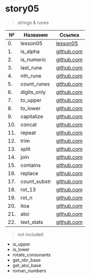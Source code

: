 # story05

> strings & runes

| №   | Название     | Ссылка                       |
| --- | ------------ | ---------------------------- |
| 0.  | lesson05     | [lesson05](./lesson05)       |
| 1.  | is_alpha     | [github.com](./is_alpha)     |
| 2.  | is_numeric   | [github.com](./is_numeric)   |
| 3.  | last_rune    | [github.com](./last_rune)    |
| 4.  | nth_rune     | [github.com](./nth_rune)     |
| 5.  | count_runes  | [github.com](./count_runes)  |
| 6.  | digits_only  | [github.com](./digits_only)  |
| 7.  | to_upper     | [github.com](./to_upper)     |
| 8.  | to_lower     | [github.com](./to_lower)     |
| 9.  | capitalize   | [github.com](./capitalize)   |
| 10. | concat       | [github.com](./concat)       |
| 11. | repeat       | [github.com](./repeat)       |
| 12. | trim         | [github.com](./trim)         |
| 13. | split        | [github.com](./split)        |
| 14. | join         | [github.com](./join)         |
| 15. | contains     | [github.com](./contains)     |
| 16. | replace      | [github.com](./replace)      |
| 17. | count_substr | [github.com](./count_substr) |
| 18. | rot_13       | [github.com](./rot_13)       |
| 19. | rot_n        | [github.com](./rot_n)        |
| 20. | itoa         | [github.com](./itoa)         |
| 21. | atoi         | [github.com](./atoi)         |
| 22. | text_stats   | [github.com](./text_stats)   |

> not included

- is_upper
- is_lower
- rotate_consonants
- get_nbr_base
- get_atoi_base
- roman_numbers
